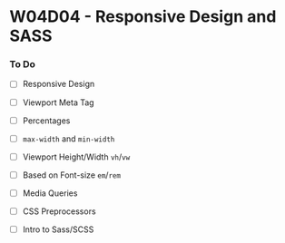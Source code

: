 # W04D04 - Responsive Design and SASS

### To Do
- [ ] Responsive Design
- [ ] Viewport Meta Tag
- [ ] Percentages
- [ ] `max-width` and `min-width`
- [ ] Viewport Height/Width `vh`/`vw`
- [ ] Based on Font-size `em`/`rem`
- [ ] Media Queries
- [ ] CSS Preprocessors
- [ ] Intro to Sass/SCSS
















